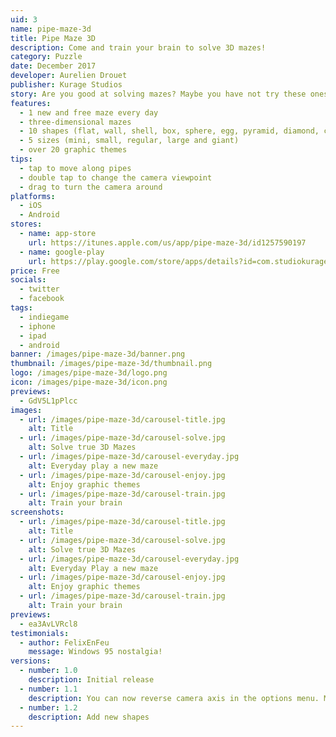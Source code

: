 ```yaml
---
uid: 3
name: pipe-maze-3d
title: Pipe Maze 3D
description: Come and train your brain to solve 3D mazes!
category: Puzzle
date: December 2017
developer: Aurelien Drouet
publisher: Kurage Studios
story: Are you good at solving mazes? Maybe you have not try these ones in 3 dimensions. I mean, really in 3 dimensions! Not that classic flat maze in a 3D world. Check out the screenshots. This is insanely difficult! So far, only artificial intelligence has been able to solve the giant box maze.
features:
  - 1 new and free maze every day
  - three-dimensional mazes
  - 10 shapes (flat, wall, shell, box, sphere, egg, pyramid, diamond, cross, axis)
  - 5 sizes (mini, small, regular, large and giant)
  - over 20 graphic themes
tips:
  - tap to move along pipes
  - double tap to change the camera viewpoint
  - drag to turn the camera around
platforms:
  - iOS
  - Android
stores:
  - name: app-store
    url: https://itunes.apple.com/us/app/pipe-maze-3d/id1257590197
  - name: google-play
    url: https://play.google.com/store/apps/details?id=com.studiokurage.maze
price: Free
socials:
  - twitter
  - facebook
tags:
  - indiegame
  - iphone
  - ipad
  - android
banner: /images/pipe-maze-3d/banner.png
thumbnail: /images/pipe-maze-3d/thumbnail.png
logo: /images/pipe-maze-3d/logo.png
icon: /images/pipe-maze-3d/icon.png
previews:
  - GdV5L1pPlcc
images:
  - url: /images/pipe-maze-3d/carousel-title.jpg
    alt: Title
  - url: /images/pipe-maze-3d/carousel-solve.jpg
    alt: Solve true 3D Mazes
  - url: /images/pipe-maze-3d/carousel-everyday.jpg
    alt: Everyday play a new maze
  - url: /images/pipe-maze-3d/carousel-enjoy.jpg
    alt: Enjoy graphic themes
  - url: /images/pipe-maze-3d/carousel-train.jpg
    alt: Train your brain
screenshots:
  - url: /images/pipe-maze-3d/carousel-title.jpg
    alt: Title
  - url: /images/pipe-maze-3d/carousel-solve.jpg
    alt: Solve true 3D Mazes
  - url: /images/pipe-maze-3d/carousel-everyday.jpg
    alt: Everyday Play a new maze
  - url: /images/pipe-maze-3d/carousel-enjoy.jpg
    alt: Enjoy graphic themes
  - url: /images/pipe-maze-3d/carousel-train.jpg
    alt: Train your brain
previews:
  - ea3AvLVRcl8
testimonials:
  - author: FelixEnFeu
    message: Windows 95 nostalgia!
versions:
  - number: 1.0
    description: Initial release
  - number: 1.1
    description: You can now reverse camera axis in the options menu. Minor bug fixes
  - number: 1.2
    description: Add new shapes
---
```

